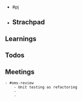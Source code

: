 - #pj
- ## Strachpad
## Learnings
## Todos
## Meetings
	- #oms-review
		- Unit testing as refactoring
		-
		-